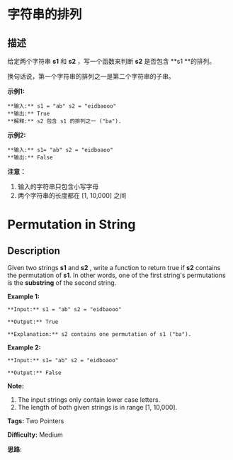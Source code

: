 # 字符串的排列

## 描述

给定两个字符串  **s1**  和  **s2** ，写一个函数来判断 **s2** 是否包含 **s1  **的排列。

换句话说，第一个字符串的排列之一是第二个字符串的子串。

**示例1:**

    
    
    **输入:** s1 = "ab" s2 = "eidbaooo"
    **输出:** True
    **解释:** s2 包含 s1 的排列之一 ("ba").
    



**示例2:**

    
    
    **输入:** s1= "ab" s2 = "eidboaoo"
    **输出:** False
    



**注意：**

  1. 输入的字符串只包含小写字母
  2. 两个字符串的长度都在 [1, 10,000] 之间



# Permutation in String

## Description

Given two strings **s1** and **s2** , write a function to return true if **s2** contains the permutation of **s1**. In other words, one of the first string's permutations is the **substring** of the second string.

**Example 1:**  

    
    
    **Input:** s1 = "ab" s2 = "eidbaooo"
    **Output:** True
    **Explanation:** s2 contains one permutation of s1 ("ba").
    

**Example 2:**  

    
    
    **Input:** s1= "ab" s2 = "eidboaoo"
    **Output:** False
    

**Note:**  

  1. The input strings only contain lower case letters.
  2. The length of both given strings is in range [1, 10,000].


**Tags:** Two Pointers

**Difficulty:** Medium

**思路:**
